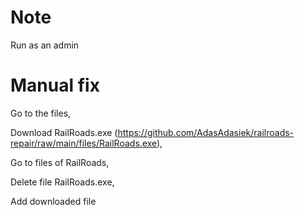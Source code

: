 # Note
Run as an admin
# Manual fix
Go to the files,

Download RailRoads.exe (https://github.com/AdasAdasiek/railroads-repair/raw/main/files/RailRoads.exe),

Go to files of RailRoads,

Delete file RailRoads.exe,

Add downloaded file
